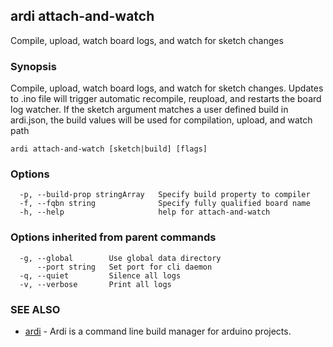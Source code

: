 ## ardi attach-and-watch

Compile, upload, watch board logs, and watch for sketch changes

### Synopsis


Compile, upload, watch board logs, and watch for sketch changes. Updates to .ino file will trigger automatic recompile, reupload, and restarts the board log watcher. If the sketch argument matches a user defined build in ardi.json, the build values will be used for compilation, upload, and watch path

```
ardi attach-and-watch [sketch|build] [flags]
```

### Options

```
  -p, --build-prop stringArray   Specify build property to compiler
  -f, --fqbn string              Specify fully qualified board name
  -h, --help                     help for attach-and-watch
```

### Options inherited from parent commands

```
  -g, --global        Use global data directory
      --port string   Set port for cli daemon
  -q, --quiet         Silence all logs
  -v, --verbose       Print all logs
```

### SEE ALSO

* [ardi](ardi.md)	 - Ardi is a command line build manager for arduino projects.

